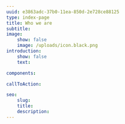 ```yaml
---
uuid: e3863adc-37b0-11ea-850d-2e728ce88125
type: index-page
title: Who we are
subtitle:
image:
    show: false
    image: /uploads/icon.black.png
introduction:
    show: false
    text:

components:

callToAction:

seo:
    slug:
    title:
    description:
---
```

